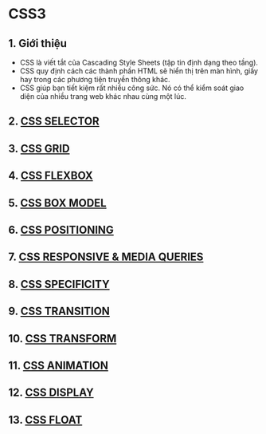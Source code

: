 # CSS3

## 1. Giới thiệu

- CSS là viết tắt của Cascading Style Sheets (tập tin định dạng theo tầng).
- CSS quy định cách các thành phần HTML sẽ hiển thị trên màn hình, giấy hay trong các phương tiện truyền thông khác.
- CSS giúp bạn tiết kiệm rất nhiều công sức. Nó có thể kiểm soát giao diện của nhiều trang web khác nhau cùng một lúc.

## 2. [CSS SELECTOR](CSS_SELECTOR.md)

## 3. [CSS GRID](CSS_GRID.md)

## 4. [CSS FLEXBOX](CSS_FLEXBOX.md)

## 5. [CSS BOX MODEL](CSS_BOXMODEL.md)

## 6. [CSS POSITIONING](CSS_POSITIONING.md)

## 7. [CSS RESPONSIVE & MEDIA QUERIES](CSS_RESPONSIVE.md)

## 8. [CSS SPECIFICITY](CSS_Specificity.md)

## 9. [CSS TRANSITION](CSS_TRANSITION.md)

## 10. [CSS TRANSFORM](CSS_TRANSFORM.md)

## 11. [CSS ANIMATION](CSS_ANIMATION.md)

## 12. [CSS DISPLAY](CSS_DISPLAY.md)

## 13. [CSS FLOAT](CSS_FLOAT.md)
